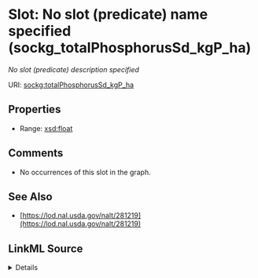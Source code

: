 

# Slot: No slot (predicate) name specified (sockg_totalPhosphorusSd_kgP_ha)


_No slot (predicate) description specified_







URI: [sockg:totalPhosphorusSd_kgP_ha](https://idir.uta.edu/sockg-ontology/docs/totalPhosphorusSd_kgP_ha)



<!-- no inheritance hierarchy -->








## Properties

* Range: [xsd:float](http://www.w3.org/2001/XMLSchema#float)





## Comments

* No occurrences of this slot in the graph.

## See Also

* [https://lod.nal.usda.gov/nalt/281219](https://lod.nal.usda.gov/nalt/281219)



## LinkML Source

<details>

```yaml
name: sockg_totalPhosphorusSd_kgP_ha
description: No slot (predicate) description specified
title: No slot (predicate) name specified
comments:
- No occurrences of this slot in the graph.
from_schema: soc-kg
see_also:
- https://lod.nal.usda.gov/nalt/281219
rank: 1000
domain: sockg_WaterQualityArea
slot_uri: sockg:totalPhosphorusSd_kgP_ha
alias: sockg_totalPhosphorusSd_kgP_ha
range: float

```
</details>